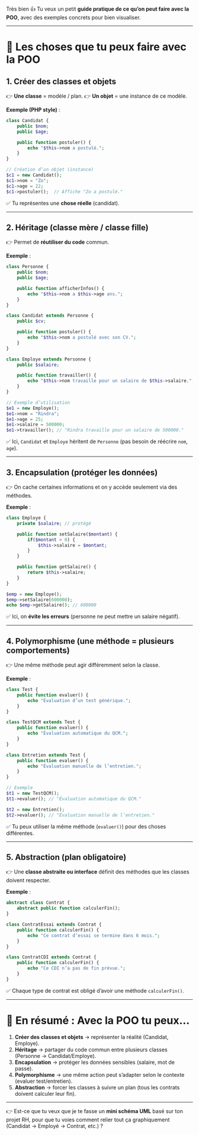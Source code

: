 Très bien 👍 Tu veux un petit **guide pratique de ce qu’on peut faire avec la POO**, avec des exemples concrets pour bien visualiser.

---

# 🚀 Les choses que tu peux faire avec la POO

## 1. **Créer des classes et objets**

👉 **Une classe** = modèle / plan.
👉 **Un objet** = une instance de ce modèle.

**Exemple (PHP style)** :

```php
class Candidat {
    public $nom;
    public $age;

    public function postuler() {
        echo "$this->nom a postulé.";
    }
}

// Création d’un objet (instance)
$c1 = new Candidat();
$c1->nom = "Zo";
$c1->age = 22;
$c1->postuler();  // Affiche "Zo a postulé."
```

✅ Tu représentes une **chose réelle** (candidat).

---

## 2. **Héritage (classe mère / classe fille)**

👉 Permet de **réutiliser du code** commun.

**Exemple** :

```php
class Personne {
    public $nom;
    public $age;

    public function afficherInfos() {
        echo "$this->nom a $this->age ans.";
    }
}

class Candidat extends Personne {
    public $cv;

    public function postuler() {
        echo "$this->nom a postulé avec son CV.";
    }
}

class Employe extends Personne {
    public $salaire;

    public function travailler() {
        echo "$this->nom travaille pour un salaire de $this->salaire.";
    }
}

// Exemple d’utilisation
$e1 = new Employe();
$e1->nom = "Rindra";
$e1->age = 25;
$e1->salaire = 500000;
$e1->travailler(); // "Rindra travaille pour un salaire de 500000."
```

✅ Ici, `Candidat` et `Employe` héritent de `Personne` (pas besoin de réécrire `nom`, `age`).

---

## 3. **Encapsulation (protéger les données)**

👉 On cache certaines informations et on y accède seulement via des méthodes.

**Exemple** :

```php
class Employe {
    private $salaire; // protégé

    public function setSalaire($montant) {
        if($montant > 0) {
            $this->salaire = $montant;
        }
    }

    public function getSalaire() {
        return $this->salaire;
    }
}

$emp = new Employe();
$emp->setSalaire(600000);
echo $emp->getSalaire(); // 600000
```

✅ Ici, on **évite les erreurs** (personne ne peut mettre un salaire négatif).

---

## 4. **Polymorphisme (une méthode = plusieurs comportements)**

👉 Une même méthode peut agir différemment selon la classe.

**Exemple** :

```php
class Test {
    public function evaluer() {
        echo "Évaluation d’un test générique.";
    }
}

class TestQCM extends Test {
    public function evaluer() {
        echo "Évaluation automatique du QCM.";
    }
}

class Entretien extends Test {
    public function evaluer() {
        echo "Évaluation manuelle de l’entretien.";
    }
}

// Exemple
$t1 = new TestQCM();
$t1->evaluer(); // "Évaluation automatique du QCM."

$t2 = new Entretien();
$t2->evaluer(); // "Évaluation manuelle de l’entretien."
```

✅ Tu peux utiliser la même méthode (`evaluer()`) pour des choses différentes.

---

## 5. **Abstraction (plan obligatoire)**

👉 Une **classe abstraite ou interface** définit des méthodes que les classes doivent respecter.

**Exemple** :

```php
abstract class Contrat {
    abstract public function calculerFin();
}

class ContratEssai extends Contrat {
    public function calculerFin() {
        echo "Ce contrat d’essai se termine dans 6 mois.";
    }
}

class ContratCDI extends Contrat {
    public function calculerFin() {
        echo "Ce CDI n’a pas de fin prévue.";
    }
}
```

✅ Chaque type de contrat est obligé d’avoir une méthode `calculerFin()`.

---

# 🎯 En résumé : Avec la POO tu peux…

1. **Créer des classes et objets** → représenter la réalité (Candidat, Employe).
2. **Héritage** → partager du code commun entre plusieurs classes (Personne → Candidat/Employe).
3. **Encapsulation** → protéger les données sensibles (salaire, mot de passe).
4. **Polymorphisme** → une même action peut s’adapter selon le contexte (evaluer test/entretien).
5. **Abstraction** → forcer les classes à suivre un plan (tous les contrats doivent calculer leur fin).

---

👉 Est-ce que tu veux que je te fasse un **mini schéma UML** basé sur ton projet RH, pour que tu voies comment relier tout ça graphiquement (Candidat → Employé → Contrat, etc.) ?
